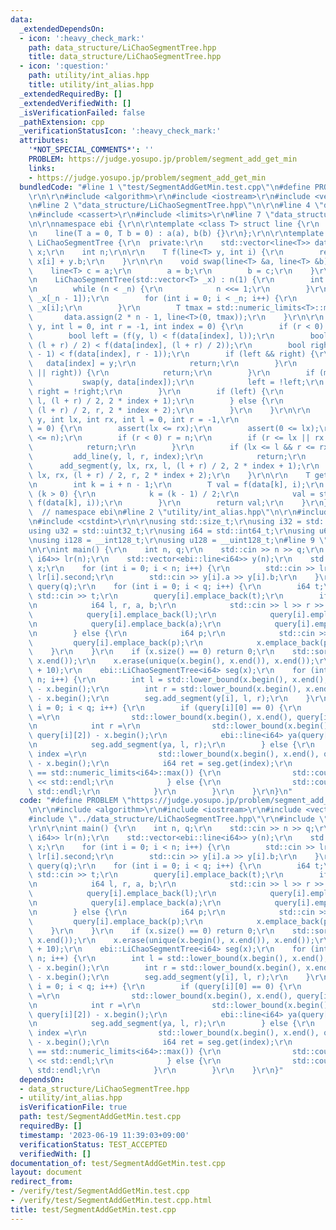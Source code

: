 ```yaml
---
data:
  _extendedDependsOn:
  - icon: ':heavy_check_mark:'
    path: data_structure/LiChaoSegmentTree.hpp
    title: data_structure/LiChaoSegmentTree.hpp
  - icon: ':question:'
    path: utility/int_alias.hpp
    title: utility/int_alias.hpp
  _extendedRequiredBy: []
  _extendedVerifiedWith: []
  _isVerificationFailed: false
  _pathExtension: cpp
  _verificationStatusIcon: ':heavy_check_mark:'
  attributes:
    '*NOT_SPECIAL_COMMENTS*': ''
    PROBLEM: https://judge.yosupo.jp/problem/segment_add_get_min
    links:
    - https://judge.yosupo.jp/problem/segment_add_get_min
  bundledCode: "#line 1 \"test/SegmentAddGetMin.test.cpp\"\n#define PROBLEM \"https://judge.yosupo.jp/problem/segment_add_get_min\"\
    \r\n\r\n#include <algorithm>\r\n#include <iostream>\r\n#include <vector>\r\n\r\
    \n#line 2 \"data_structure/LiChaoSegmentTree.hpp\"\n\r\n#line 4 \"data_structure/LiChaoSegmentTree.hpp\"\
    \n#include <cassert>\r\n#include <limits>\r\n#line 7 \"data_structure/LiChaoSegmentTree.hpp\"\
    \n\r\nnamespace ebi {\r\n\r\ntemplate <class T> struct line {\r\n    T a, b;\r\
    \n    line(T a = 0, T b = 0) : a(a), b(b) {}\r\n};\r\n\r\ntemplate <class T> struct\
    \ LiChaoSegmentTree {\r\n  private:\r\n    std::vector<line<T>> data;\r\n    std::vector<T>\
    \ x;\r\n    int n;\r\n\r\n    T f(line<T> y, int i) {\r\n        return y.a *\
    \ x[i] + y.b;\r\n    }\r\n\r\n    void swap(line<T> &a, line<T> &b) {\r\n    \
    \    line<T> c = a;\r\n        a = b;\r\n        b = c;\r\n    }\r\n\r\n  public:\r\
    \n    LiChaoSegmentTree(std::vector<T> _x) : n(1) {\r\n        int _n = _x.size();\r\
    \n        while (n < _n) {\r\n            n <<= 1;\r\n        }\r\n        x.assign(n,\
    \ _x[_n - 1]);\r\n        for (int i = 0; i < _n; i++) {\r\n            x[i] =\
    \ _x[i];\r\n        }\r\n        T tmax = std::numeric_limits<T>::max();\r\n \
    \       data.assign(2 * n - 1, line<T>(0, tmax));\r\n    }\r\n\r\n    void add_line(line<T>\
    \ y, int l = 0, int r = -1, int index = 0) {\r\n        if (r < 0) r = n;\r\n\
    \        bool left = (f(y, l) < f(data[index], l));\r\n        bool mid = (f(y,\
    \ (l + r) / 2) < f(data[index], (l + r) / 2));\r\n        bool right = (f(y, r\
    \ - 1) < f(data[index], r - 1));\r\n        if (left && right) {\r\n         \
    \   data[index] = y;\r\n            return;\r\n        }\r\n        if (!(left\
    \ || right)) {\r\n            return;\r\n        }\r\n        if (mid) {\r\n \
    \           swap(y, data[index]);\r\n            left = !left;\r\n           \
    \ right = !right;\r\n        }\r\n        if (left) {\r\n            add_line(y,\
    \ l, (l + r) / 2, 2 * index + 1);\r\n        } else {\r\n            add_line(y,\
    \ (l + r) / 2, r, 2 * index + 2);\r\n        }\r\n    }\r\n\r\n    void add_segment(line<T>\
    \ y, int lx, int rx, int l = 0, int r = -1,\r\n                     int index\
    \ = 0) {\r\n        assert(lx <= rx);\r\n        assert(0 <= lx);\r\n        assert(rx\
    \ <= n);\r\n        if (r < 0) r = n;\r\n        if (r <= lx || rx <= l) {\r\n\
    \            return;\r\n        }\r\n        if (lx <= l && r <= rx) {\r\n   \
    \         add_line(y, l, r, index);\r\n            return;\r\n        }\r\n  \
    \      add_segment(y, lx, rx, l, (l + r) / 2, 2 * index + 1);\r\n        add_segment(y,\
    \ lx, rx, (l + r) / 2, r, 2 * index + 2);\r\n    }\r\n\r\n    T get(int i) {\r\
    \n        int k = i + n - 1;\r\n        T val = f(data[k], i);\r\n        while\
    \ (k > 0) {\r\n            k = (k - 1) / 2;\r\n            val = std::min(val,\
    \ f(data[k], i));\r\n        }\r\n        return val;\r\n    }\r\n};\r\n\r\n}\
    \  // namespace ebi\n#line 2 \"utility/int_alias.hpp\"\n\r\n#include <cstddef>\r\
    \n#include <cstdint>\r\n\r\nusing std::size_t;\r\nusing i32 = std::int32_t;\r\n\
    using u32 = std::uint32_t;\r\nusing i64 = std::int64_t;\r\nusing u64 = std::uint64_t;\r\
    \nusing i128 = __int128_t;\r\nusing u128 = __uint128_t;\n#line 9 \"test/SegmentAddGetMin.test.cpp\"\
    \n\r\nint main() {\r\n    int n, q;\r\n    std::cin >> n >> q;\r\n    std::vector<std::pair<i64,\
    \ i64>> lr(n);\r\n    std::vector<ebi::line<i64>> y(n);\r\n    std::vector<i64>\
    \ x;\r\n    for (int i = 0; i < n; i++) {\r\n        std::cin >> lr[i].first >>\
    \ lr[i].second;\r\n        std::cin >> y[i].a >> y[i].b;\r\n    }\r\n    std::vector<std::vector<i64>>\
    \ query(q);\r\n    for (int i = 0; i < q; i++) {\r\n        i64 t;\r\n       \
    \ std::cin >> t;\r\n        query[i].emplace_back(t);\r\n        if (t == 0) {\r\
    \n            i64 l, r, a, b;\r\n            std::cin >> l >> r >> a >> b;\r\n\
    \            query[i].emplace_back(l);\r\n            query[i].emplace_back(r);\r\
    \n            query[i].emplace_back(a);\r\n            query[i].emplace_back(b);\r\
    \n        } else {\r\n            i64 p;\r\n            std::cin >> p;\r\n   \
    \         query[i].emplace_back(p);\r\n            x.emplace_back(p);\r\n    \
    \    }\r\n    }\r\n    if (x.size() == 0) return 0;\r\n    std::sort(x.begin(),\
    \ x.end());\r\n    x.erase(unique(x.begin(), x.end()), x.end());\r\n    x.emplace_back(1e9\
    \ + 10);\r\n    ebi::LiChaoSegmentTree<i64> seg(x);\r\n    for (int i = 0; i <\
    \ n; i++) {\r\n        int l = std::lower_bound(x.begin(), x.end(), lr[i].first)\
    \ - x.begin();\r\n        int r = std::lower_bound(x.begin(), x.end(), lr[i].second)\
    \ - x.begin();\r\n        seg.add_segment(y[i], l, r);\r\n    }\r\n    for (int\
    \ i = 0; i < q; i++) {\r\n        if (query[i][0] == 0) {\r\n            int l\
    \ =\r\n                std::lower_bound(x.begin(), x.end(), query[i][1]) - x.begin();\r\
    \n            int r =\r\n                std::lower_bound(x.begin(), x.end(),\
    \ query[i][2]) - x.begin();\r\n            ebi::line<i64> ya(query[i][3], query[i][4]);\r\
    \n            seg.add_segment(ya, l, r);\r\n        } else {\r\n            int\
    \ index =\r\n                std::lower_bound(x.begin(), x.end(), query[i][1])\
    \ - x.begin();\r\n            i64 ret = seg.get(index);\r\n            if (ret\
    \ == std::numeric_limits<i64>::max()) {\r\n                std::cout << \"INFINITY\"\
    \ << std::endl;\r\n            } else {\r\n                std::cout << ret <<\
    \ std::endl;\r\n            }\r\n        }\r\n    }\r\n}\n"
  code: "#define PROBLEM \"https://judge.yosupo.jp/problem/segment_add_get_min\"\r\
    \n\r\n#include <algorithm>\r\n#include <iostream>\r\n#include <vector>\r\n\r\n\
    #include \"../data_structure/LiChaoSegmentTree.hpp\"\r\n#include \"../utility/int_alias.hpp\"\
    \r\n\r\nint main() {\r\n    int n, q;\r\n    std::cin >> n >> q;\r\n    std::vector<std::pair<i64,\
    \ i64>> lr(n);\r\n    std::vector<ebi::line<i64>> y(n);\r\n    std::vector<i64>\
    \ x;\r\n    for (int i = 0; i < n; i++) {\r\n        std::cin >> lr[i].first >>\
    \ lr[i].second;\r\n        std::cin >> y[i].a >> y[i].b;\r\n    }\r\n    std::vector<std::vector<i64>>\
    \ query(q);\r\n    for (int i = 0; i < q; i++) {\r\n        i64 t;\r\n       \
    \ std::cin >> t;\r\n        query[i].emplace_back(t);\r\n        if (t == 0) {\r\
    \n            i64 l, r, a, b;\r\n            std::cin >> l >> r >> a >> b;\r\n\
    \            query[i].emplace_back(l);\r\n            query[i].emplace_back(r);\r\
    \n            query[i].emplace_back(a);\r\n            query[i].emplace_back(b);\r\
    \n        } else {\r\n            i64 p;\r\n            std::cin >> p;\r\n   \
    \         query[i].emplace_back(p);\r\n            x.emplace_back(p);\r\n    \
    \    }\r\n    }\r\n    if (x.size() == 0) return 0;\r\n    std::sort(x.begin(),\
    \ x.end());\r\n    x.erase(unique(x.begin(), x.end()), x.end());\r\n    x.emplace_back(1e9\
    \ + 10);\r\n    ebi::LiChaoSegmentTree<i64> seg(x);\r\n    for (int i = 0; i <\
    \ n; i++) {\r\n        int l = std::lower_bound(x.begin(), x.end(), lr[i].first)\
    \ - x.begin();\r\n        int r = std::lower_bound(x.begin(), x.end(), lr[i].second)\
    \ - x.begin();\r\n        seg.add_segment(y[i], l, r);\r\n    }\r\n    for (int\
    \ i = 0; i < q; i++) {\r\n        if (query[i][0] == 0) {\r\n            int l\
    \ =\r\n                std::lower_bound(x.begin(), x.end(), query[i][1]) - x.begin();\r\
    \n            int r =\r\n                std::lower_bound(x.begin(), x.end(),\
    \ query[i][2]) - x.begin();\r\n            ebi::line<i64> ya(query[i][3], query[i][4]);\r\
    \n            seg.add_segment(ya, l, r);\r\n        } else {\r\n            int\
    \ index =\r\n                std::lower_bound(x.begin(), x.end(), query[i][1])\
    \ - x.begin();\r\n            i64 ret = seg.get(index);\r\n            if (ret\
    \ == std::numeric_limits<i64>::max()) {\r\n                std::cout << \"INFINITY\"\
    \ << std::endl;\r\n            } else {\r\n                std::cout << ret <<\
    \ std::endl;\r\n            }\r\n        }\r\n    }\r\n}"
  dependsOn:
  - data_structure/LiChaoSegmentTree.hpp
  - utility/int_alias.hpp
  isVerificationFile: true
  path: test/SegmentAddGetMin.test.cpp
  requiredBy: []
  timestamp: '2023-06-19 11:39:03+09:00'
  verificationStatus: TEST_ACCEPTED
  verifiedWith: []
documentation_of: test/SegmentAddGetMin.test.cpp
layout: document
redirect_from:
- /verify/test/SegmentAddGetMin.test.cpp
- /verify/test/SegmentAddGetMin.test.cpp.html
title: test/SegmentAddGetMin.test.cpp
---
```


